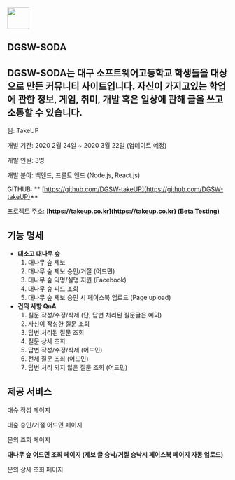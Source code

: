

<img src="https://notion-emojis.s3-us-west-2.amazonaws.com/v0/svg-twitter/1f5e8-fe0f.svg"  width="50" height="50"> 

## DGSW-SODA

## DGSW-SODA는 대구 소프트웨어고등학교 학생들을 대상으로 만든 커뮤니티 사이트입니다. 자신이 가지고있는 학업에 관한 정보, 게임, 취미, 개발 혹은 일상에 관해 글을 쓰고 소통할 수 있습니다.

팀: TakeUP

개발 기간:  2020 2월 24일 ~ 2020 3월 22일 (업데이트 예정)

개발 인원: 3명

개발 분야: 백엔드, 프론트 엔드 (Node.js, React.js)

GITHUB: ** [](https://github.com/MDEV-DGSW/DodamDodam_DID_Server)[https://github.com/DGSW-takeUP](https://github.com/DGSW-takeUP)**

프로젝트 주소:  [**https://takeup.co.kr](https://takeup.co.kr) (Beta Testing)**

## 기능 명세

- **대소고 대나무 숲**
    1. 대나무 숲 제보
    2. 대나무 숲 제보 승인/거절 (어드민)
    3. 대나무 숲 익명/실명 지원 (Facebook)
    4. 대나무 숲 피드 조회
    5. 대나무 숲 제보 승인 시 페이스북 업로드 (Page upload)
- **건의 사항 QnA**
    1. 질문 작성/수정/삭제 (단, 답변 처리된 질문글은 예외)
    2. 자신이 작성한 질문 조회
    3. 답변 처리된 질문 조회
    4. 질문 상세 조회
    5. 답변 작성/수정/삭제 (어드민)
    6. 전체 질문 조회 (어드민)
    7. 답변 처리 되지 않은 질문 조회 (어드민)

## 제공 서비스

대숲 작성 페이지


대숲 승인/거절 어드민 페이지

문의 조회 페이지

**대나무 숲 어드민 조회 페이지 (제보 글 승낙/거절 승낙시 페이스북 페이지 자동 업로드)**

문의 상세 조회 페이지

